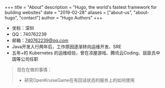 +++
title = "About"
description = "Hugo, the world's fastest framework for building websites"
date = "2019-02-28"
aliases = ["about-us", "about-hugo", "contact"]
author = "Hugo Authors"
+++

- 坐标：深圳
- QQ：740762239
- 邮箱：740762239@qq.com
- Java开发入行两年后，工作原因逐渐转向运维开发、SRE
- 五年+的 Kubernetes 的运维经验，曾在凉屋游戏、腾讯云Coding、屈臣氏中国等公司任职

> 现在在做的事情：
> - 研究OpenKruiseGame在有回话状态的服务上的如何使用